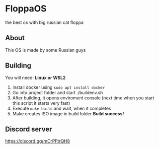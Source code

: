 # FloppaOS
the best os with big russian cat floppa

## About
This OS is made by some Russian guys

## Building
You will need: **Linux or WSL2**
1. Install docker using `sudo apt install docker`
2. Go into project folder and start ./buildenv.sh
3. After building, it opens enviroment console (next time when you start this script it starts very fast)
4. Execute `make build` and wait, when it completes
5. Make creates ISO image in build folder
**Build success!**

## Discord server
https://discord.gg/mCrPFtrQH8
